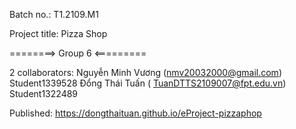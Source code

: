
Batch no.: T1.2109.M1

Project title: Pizza Shop

========> Group 6 <=========

2 collaborators:
    Nguyễn Minh Vương (nmv20032000@gmail.com) Student1339528
    Đổng Thái Tuấn ( TuanDTTS2109007@fpt.edu.vn) Student1322489
    
    
Published: https://dongthaituan.github.io/eProject-pizzaphop
     
     
     
